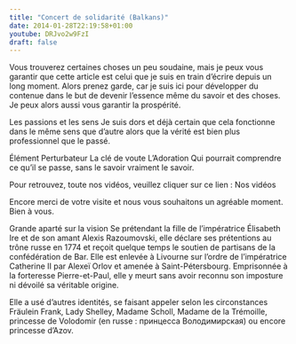 ```yaml
---
title: "Concert de solidarité (Balkans)"
date: 2014-01-28T22:19:58+01:00
youtube: DRJvo2w9FzI
draft: false
---
```


Vous trouverez certaines choses un peu soudaine, mais je peux vous garantir que cette article est celui que je suis en train d’écrire depuis un long moment. Alors prenez garde, car je suis ici pour développer du contenue dans le but de devenir l’essence même du savoir et des choses. Je peux alors aussi vous garantir la prospérité.

Les passions et les sens
Je suis dors et déjà certain que cela fonctionne dans le même sens que d’autre alors que la vérité est bien plus professionnel que le passé.

Élément Perturbateur
La clé de voute
L’Adoration
Qui pourrait comprendre ce qu’il se passe, sans le savoir vraiment le savoir.

Pour retrouvez, toute nos vidéos, veuillez cliquer sur ce lien : Nos vidéos

Encore merci de votre visite et nous vous souhaitons un agréable moment. Bien à vous.

Grande aparté sur la vision
Se prétendant la fille de l’impératrice Élisabeth Ire et de son amant Alexis Razoumovski, elle déclare ses prétentions au trône russe en 1774 et reçoit quelque temps le soutien de partisans de la confédération de Bar. Elle est enlevée à Livourne sur l’ordre de l’impératrice Catherine II par Alexeï Orlov et amenée à Saint-Pétersbourg. Emprisonnée à la forteresse Pierre-et-Paul, elle y meurt sans avoir reconnu son imposture ni dévoilé sa véritable origine.

Elle a usé d’autres identités, se faisant appeler selon les circonstances Fräulein Frank, Lady Shelley, Madame Scholl, Madame de la Trémoille, princesse de Volodomir (en russe : принцесса Володимирская) ou encore princesse d’Azov.

